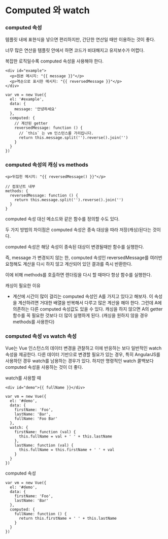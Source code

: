 # Computed 와 watch



### computed 속성

템플릿 내에 표현식을 넣으면 편리하지만, 간단한 연산일 때만 이용하는 것이 좋다.

너무 많은 연산을 템플릿 안에서 하면 코드가 비대해지고 유지보수가 어렵다.

복잡한 로직일수록 computed 속성을 사용해야 한다.



```
<div id="example">
  <p>원본 메시지: "{{ message }}"</p>
  <p>역순으로 표시한 메시지: "{{ reversedMessage }}"</p>
</div>
```

```
var vm = new Vue({
  el: '#example',
  data: {
    message: '안녕하세요'
  },
  computed: {
    // 계산된 getter
    reversedMessage: function () {
      // `this` 는 vm 인스턴스를 가리킵니다.
      return this.message.split('').reverse().join('')
    }
  }
})
```

### computed 속성의 캐싱 vs methods

```
<p>뒤집힌 메시지: "{{ reversedMessage() }}"</p>

```

```
// 컴포넌트 내부
methods: {
  reversedMessage: function () {
    return this.message.split('').reverse().join('')
  }
}
```



computed 속성 대신 메소드와 같은 함수를 정의할 수도 있다.

두 가지 방법의 차이점은 computed 속성은 종속 대상을 따라 저장(캐싱)된다는 것이다.

computed 속성은 해당 속성이 종속된 대상이 변경될때만 함수를 실행한다.

 즉, message 가 변경되지 않는 한, computed 속성인 reversedMessage를 여러번 요청해도 계산을 다시 하지 않고 계산되어 있던 결과를 즉시 반환한다.



이에 비해 methods를 호출하면 렌더링을 다시 할 때마다 항상 함수를 실행한다.

캐싱이 필요한 이유

- 계산에 시간이 많이 걸리는 computed 속성인 A를 가지고 있다고 해보자. 이 속성을 계산하려면 거대한 배열을 반복해서 다루고 많은 계산을 해야 한다. 그런데 A에 의존하는 다른 computed 속성값도 있을 수 있다. 캐싱을 하지 않으면 A의 getter 함수를 꼭 필요한 것보다 더 많이 실행하게 된다. (캐싱을 원하지 않을 경우 methods를 사용한다)



### computed 속성 vs watch 속성

Vue는 Vue 인스턴스의 데이터 변경을 관찰하고 이에 반응하는 보다 일반적인 watch 속성을 제공한다. 다른 데이터 기반으로 변경할 필요가 있는 경우, 특히 AngularJS를 사용하던 경우 watch를 남용하는 경우가 있다. 하지만 명령적인 watch 콜백보다 computed 속성을 사용하는 것이 더 좋다.

watch를 사용할 때

```
<div id="demo">{{ fullName }}</div>

```

```
var vm = new Vue({
  el: '#demo',
  data: {
    firstName: 'Foo',
    lastName: 'Bar',
    fullName: 'Foo Bar'
  },
  watch: {
    firstName: function (val) {
      this.fullName = val + ' ' + this.lastName
    },
    lastName: function (val) {
      this.fullName = this.firstName + ' ' + val
    }
  }
})
```

computed 속성

```
var vm = new Vue({
  el: '#demo',
  data: {
    firstName: 'Foo',
    lastName: 'Bar'
  },
  computed: {
    fullName: function () {
      return this.firstName + ' ' + this.lastName
    }
  }
})
```

